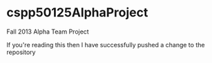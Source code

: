 cspp50125AlphaProject
=====================

Fall 2013 Alpha Team Project

If you're reading this then I have successfully pushed a change to the 
repository
